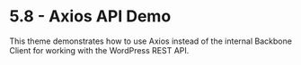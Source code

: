 # 5.8 - Axios API Demo

This theme demonstrates how to use Axios instead of the internal Backbone Client for working with the WordPress REST API.
